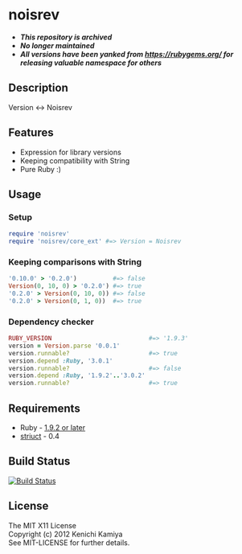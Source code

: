 noisrev
========

* ***This repository is archived***
* ***No longer maintained***
* ***All versions have been yanked from https://rubygems.org/ for releasing valuable namespace for others***

Description
-----------

Version <-> Noisrev

Features
--------

* Expression for library versions
* Keeping compatibility with String
* Pure Ruby :)

Usage
-----

### Setup

```ruby
require 'noisrev'
require 'noisrev/core_ext' #=> Version = Noisrev
```

### Keeping comparisons with String

```ruby
'0.10.0' > '0.2.0')          #=> false
Version(0, 10, 0) > '0.2.0') #=> true
'0.2.0' > Version(0, 10, 0)) #=> false
'0.2.0' > Version(0, 1, 0))  #=> true
```

### Dependency checker

```ruby
RUBY_VERSION                           #=> '1.9.3'
version = Version.parse '0.0.1'
version.runnable?                      #=> true
version.depend :Ruby, '3.0.1'
version.runnable?                      #=> false
version.depend :Ruby, '1.9.2'..'3.0.2'
version.runnable?                      #=> true
```

Requirements
-------------

* Ruby - [1.9.2 or later](http://travis-ci.org/#!/kachick/noisrev)
* [striuct](https://github.com/kachick/striuct) - 0.4

Build Status
-------------

[![Build Status](https://secure.travis-ci.org/kachick/noisrev.png)](http://travis-ci.org/kachick/noisrev)

License
--------

The MIT X11 License  
Copyright (c) 2012 Kenichi Kamiya  
See MIT-LICENSE for further details.
